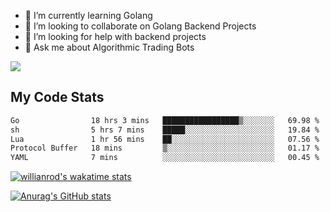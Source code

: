 
- 🌱 I’m currently learning Golang
- 👯 I’m looking to collaborate on Golang Backend Projects
- 🤔 I’m looking for help with backend projects
- 💬 Ask me about Algorithmic Trading Bots

![](https://github-profile-trophy.vercel.app/?username=kevinbarrero)

## My Code Stats

<!--START_SECTION:waka-->

```txt
Go                18 hrs 3 mins   █████████████████▒░░░░░░░   69.98 %
sh                5 hrs 7 mins    █████░░░░░░░░░░░░░░░░░░░░   19.84 %
Lua               1 hr 56 mins    ██░░░░░░░░░░░░░░░░░░░░░░░   07.56 %
Protocol Buffer   18 mins         ▒░░░░░░░░░░░░░░░░░░░░░░░░   01.17 %
YAML              7 mins          ░░░░░░░░░░░░░░░░░░░░░░░░░   00.45 %
```

<!--END_SECTION:waka-->

[![willianrod's wakatime stats](https://github-readme-stats.vercel.app/api/wakatime?username=holdandup&layout=compact&theme=react&custom_title=Wakatime%20All%20Time%20Stats&langs_count=8)](https://github.com/anuraghazra/github-readme-stats)

[![Anurag's GitHub stats](https://github-readme-stats.vercel.app/api?username=Kevinbarrero)](https://github.com/anuraghazra/github-readme-stats)




